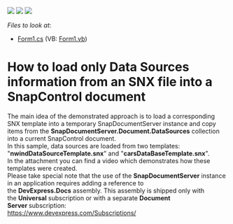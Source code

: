 <!-- default badges list -->
![](https://img.shields.io/endpoint?url=https://codecentral.devexpress.com/api/v1/VersionRange/128608726/14.2.6%2B)
[![](https://img.shields.io/badge/Open_in_DevExpress_Support_Center-FF7200?style=flat-square&logo=DevExpress&logoColor=white)](https://supportcenter.devexpress.com/ticket/details/T226445)
[![](https://img.shields.io/badge/📖_How_to_use_DevExpress_Examples-e9f6fc?style=flat-square)](https://docs.devexpress.com/GeneralInformation/403183)
<!-- default badges end -->
<!-- default file list -->
*Files to look at*:

* [Form1.cs](./CS/WindowsFormsApplication1/Form1.cs) (VB: [Form1.vb](./VB/WindowsFormsApplication1/Form1.vb))
<!-- default file list end -->
# How to load only Data Sources information from an SNX file into a SnapControl document


<p>The main idea of the demonstrated approach is to load a corresponding SNX template into a temporary SnapDocumentServer instance and copy items from the <strong>SnapDocumentServer.Document.DataSources</strong> collection into a current SnapControl document.<br />In this sample, data sources are loaded from two templates: "<strong>nwindDataSourceTemplate.snx</strong>" and "<strong>carsDataBaseTemplate.snx</strong>".<br />In the attachment you can find a video which demonstrates how these templates were created.<br />Please take special note that the use of the <strong>SnapDocumentServer</strong> instance in an application requires adding a reference to the <strong>DevExpress.Docs</strong> assembly. This assembly is shipped only with the <strong>Universal</strong> subscription or with a separate <strong>Document Server </strong>subscription:<br /><a href="https://www.devexpress.com/Subscriptions/">https://www.devexpress.com/Subscriptions/</a></p>

<br/>



